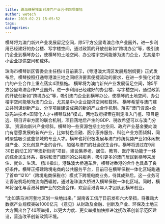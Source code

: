```yaml
---
title: 珠海横琴推出对澳门产业合作四项举措
author: wetech
date: 2019-02-21 15:05:52
tags: 
categories: 
---
```

横琴将为澳门新兴产业发展留足空间，除5平方公里粤澳合作产业园外，进一步利用已经建好的办公楼、写字楼空间，通过政策的开放创新如“跨境办公”等，吸引澳门企业到横琴办公，使横琴的土地空间、办公楼宇空间能够为澳门企业，尤其是中小企业提供空间和载体。
<!-- more -->
珠海市横琴新区管委会主任杨川日前表示，《粤港澳大湾区发展规划纲要》正式发布后，横琴按照打通粤港澳三地之间经济要素便捷流动的要求，在进一步强化对澳门的产业合作上重点落实4项措施。
横琴将为澳门新兴产业发展留足空间，除5平方公里粤澳合作产业园外，进一步利用已经建好的办公楼、写字楼空间，通过政策的开放创新如“跨境办公”等，吸引澳门企业到横琴办公，使横琴的土地空间、办公楼宇空间能够为澳门企业，尤其是中小企业提供空间和载体。
横琴希望与澳门建立共同谋划新产业、分享项目建设成果的新的产业合作机制。落实“澳门资源+全球先进技术+国际化人才+横琴载体”模式，两地政府探索在制定准入门槛、项目遴选、项目评审方面的联合机制，项目落地后产生的GDP、税收希望可以与澳门分享。
资源向新兴产业倾斜。横琴的一些资源包括土地空间、政府产业基金要向澳门有意愿发展的新兴产业，比如特色金融、医疗康养服务、科创产业方面倾斜，同时聚焦吸引这些领域的专业人才。横琴也将积极发展与澳门传统优势产业如休闲旅游产业、文化创意产业的合作。
加强与澳门的社会民生合作。横琴将透过在9月30日前动工的“琴澳新街坊”项目，建设集养老、居住、教育、医疗等功能于一体的综合民生体系，提供和澳门趋同的公共服务，吸引更多的澳门居民到横琴来居住、就业、生活。
杨川指出，港珠澳大桥通车后，横琴对香港的合作也具备了良好条件。横琴正搭建跨境电商的公共服务平台，目前已在横琴保税一体化区域跑通了首单“1210”（跨境电商保税仓）模式下跨境电商业务，待其成熟后，这一业务可让香港机场的物流向西辐射，通过港珠澳大桥进入横琴保税一体化区域。同时，横琴将强化与香港科创产业的交流合作，欢迎香港青年人才团队到横琴创业。
 
 
“比如落马洲河套地区划一块地出来。”
湖南省工信厅日前发布六大举措，将推动大数据产业规模突破1000亿元
《意见》从财政及金融、创新及产业、环保及土地三大方面出台了40项举措，以更大力度、更实举措加快推进沈抚改革创新示范区建设，营造改革创新政策环境。
